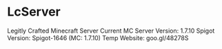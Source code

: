 # LcServer
Legitly Crafted Minecraft Server
Current MC Server Version: 1.7.10
Spigot Version: Spigot-1646 (MC: 1.7.10)
Temp Website: goo.gl/48278S
